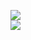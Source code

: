 [![](https://img.shields.io/badge/Made%20With-Github%20Spray-lightgrey.svg?style=for-the-badge&logo=github)](https://github.com/Annihil/github-spray#24442)  
[![](https://i.imgur.com/2DrTn0Z.gif)](https://github.com/Annihil/github-spray)